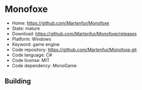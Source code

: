# Monofoxe

- Home: https://github.com/Martenfur/Monofoxe
- State: mature
- Download: https://github.com/Martenfur/Monofoxe/releases
- Platform: Windows
- Keyword: game engine
- Code repository: https://github.com/Martenfur/Monofoxe.git
- Code language: C#
- Code license: MIT
- Code dependency: MonoGame

## Building
